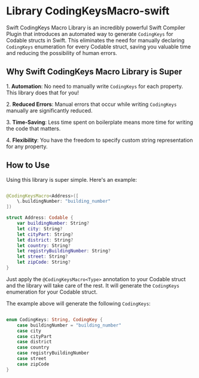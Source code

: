# Library CodingKeysMacro-swift

Swift CodingKeys Macro Library is an incredibly powerful Swift Compiler Plugin that introduces an automated way to generate `CodingKeys` for Codable structs in Swift. This eliminates the need for manually declaring `CodingKeys` enumeration for every Codable struct, saving you valuable time and reducing the possibility of human errors.

## Why Swift CodingKeys Macro Library is Super

1\. **Automation**: No need to manually write `CodingKeys` for each property. This library does that for you!

2\. **Reduced Errors**: Manual errors that occur while writing `CodingKeys` manually are significantly reduced.

3\. **Time-Saving**: Less time spent on boilerplate means more time for writing the code that matters.

4\. **Flexibility**: You have the freedom to specify custom string representation for any property.


## How to Use

Using this library is super simple. Here's an example:

```swift

@CodingKeysMacro<Address>([
    \.buildingNumber: "building_number"
])

struct Address: Codable {
    var buildingNumber: String?
    let city: String?
    let cityPart: String?
    let district: String?
    let country: String?
    let registryBuildingNumber: String?
    let street: String?
    let zipCode: String?
}

```

Just apply the `@CodingKeysMacro<Type>` annotation to your Codable struct and the library will take care of the rest. It will generate the `CodingKeys` enumeration for your Codable struct.

The example above will generate the following `CodingKeys`:

```swift

enum CodingKeys: String, CodingKey {
    case buildingNumber = "building_number"
    case city
    case cityPart
    case district
    case country
    case registryBuildingNumber
    case street
    case zipCode
}

```
